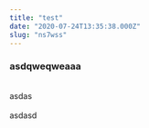 ```yaml
---
title: "test"
date: "2020-07-24T13:35:38.000Z"
slug: "ns7wss"
---
```


### 
<a name="p91uA"></a>
### asdqweqweaaa

<br />asdas<br />
<br />asdasd

